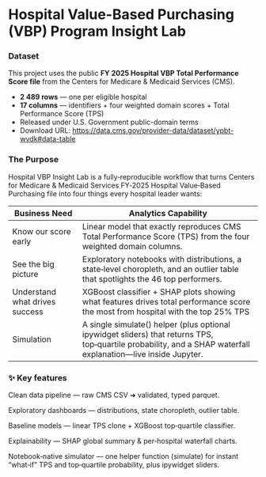 # Hospital Value-Based Purchasing (VBP) Program Insight Lab

### Dataset

This project uses the public **FY 2025 Hospital VBP Total Performance Score file**
from the Centers for Medicare & Medicaid Services (CMS).  
* **2 489 rows** — one per eligible hospital  
* **17 columns** — identifiers + four weighted domain scores + Total Performance Score (TPS) 
* Released under U.S. Government public-domain terms  
* Download URL: <https://data.cms.gov/provider-data/dataset/ypbt-wvdk#data-table>
  
### The Purpose
Hospital VBP Insight Lab is a fully‑reproducible workflow that turns Centers for Medicare & Medicaid Services FY‑2025 Hospital Value‑Based Purchasing file into four things every hospital leader wants:

| Business Need | Analytics Capability |
|----------|----------|
| Know our score early   | Linear model that exactly reproduces CMS Total Performance Score (TPS) from the four weighted domain columns.  |
| See the big picture   | Exploratory notebooks with distributions, a state‑level choropleth, and an outlier table that spotlights the 46 top performers.  |
| Understand what drives success   | XGBoost classifier + SHAP plots showing what features drives total performance score the most from hospital with the top 25%  TPS  |
| Simulation   | A single simulate() helper (plus optional ipywidget sliders) that returns TPS, top‑quartile probability, and a SHAP waterfall explanation—live inside Jupyter.   |


### ✨ Key features

Clean data pipeline — raw CMS CSV ➜ validated, typed parquet.

Exploratory dashboards — distributions, state choropleth, outlier table.

Baseline models — linear TPS clone + XGBoost top‑quartile classifier.

Explainability — SHAP global summary & per‑hospital waterfall charts.

Notebook‑native simulator — one helper function (simulate) for instant “what‑if” TPS and top‑quartile probability, plus ipywidget sliders.
